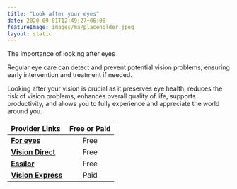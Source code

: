 ```yaml
---
title: "Look after your eyes"
date: 2020-09-01T12:49:27+06:00
featureImage: images/ma/placeholder.jpeg
layout: static
---
```


The importance of looking after eyes

Regular eye care can detect and prevent potential vision problems, ensuring early intervention and treatment if needed.

Looking after your vision is crucial as it preserves eye health, reduces the risk of vision problems, enhances overall quality of life, supports productivity, and allows you to fully experience and appreciate the world around you.

| Provider Links      | Free or Paid  |  
| :-----------          | :--------------:      |  
| [**For eyes**](https://www.foreyes.com/blog/why-is-it-important-to-take-care-of-your-eyes/) | Free | 
| [**Vision Direct**](https://www.visiondirect.co.uk/free-eye-test) | Free | 
| [**Essilor**](https://global.essilor.com/ie/blog/your-life-and-eyes/why-it-s-important-to-look-after-your-eyes) | Free | 
| [**Vision Express**](https://www.visionexpress.com/) | Paid | 
  

<br/><br/>







